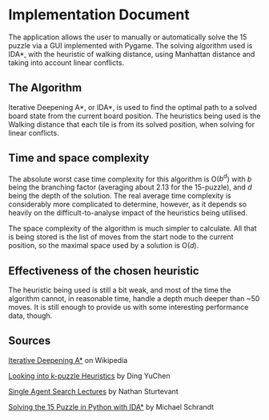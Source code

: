 # Implementation Document
The application allows the user to manually or automatically solve the 15 puzzle via a GUI implemented with Pygame. The solving algorithm used is IDA*, with the heuristic of walking distance, using Manhattan distance and taking into account linear conflicts.

## The Algorithm
Iterative Deepening A*, or IDA*, is used to find the optimal path to a solved board state from the current board position. The heuristics being used is the Walking distance that each tile is from its solved position, when solving for linear conflicts.

## Time and space complexity
The absolute worst case time complexity for this algorithm is O(*b<sup>d</sup>*) with *b* being the branching factor (averaging about 2.13 for the 15-puzzle), and *d* being the depth of the solution. The real average time complexity is considerably more complicated to determine, however, as it depends so heavily on the difficult-to-analyse impact of the heuristics being utilised.

The space complexity of the algorithm is much simpler to calculate. All that is being stored is the list of moves from the start node to the current position, so the maximal space used by a solution is O(*d*).

## Effectiveness of the chosen heuristic
The heuristic being used is still a bit weak, and most of the time the algorithm cannot, in reasonable time, handle a depth much deeper than ~50 moves. It is still enough to provide us with some interesting performance data, though.

## Sources
[Iterative Deepening A*](https://en.wikipedia.org/wiki/Iterative_deepening_A*) on Wikipedia

[Looking into k-puzzle Heuristics](https://medium.com/swlh/looking-into-k-puzzle-heuristics-6189318eaca2) by Ding YuChen

[Single Agent Search Lectures](https://www.youtube.com/playlist?list=PLsgwB9-SGvkA43MDmseV701T3gTdA-2Il) by Nathan Sturtevant

[Solving the 15 Puzzle in Python with IDA*](https://youtu.be/g0phuZDM6Mg) by Michael Schrandt

